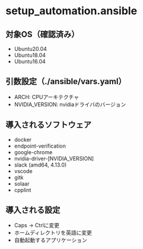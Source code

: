 # setup_automation.ansible

## 対象OS（確認済み）
- Ubuntu20.04
- Ubuntu18.04
- Ubuntu16.04

## 引数設定（./ansible/vars.yaml）
- ARCH: CPUアーキテクチャ
- NVIDIA_VERSION: nvidiaドライバのバージョン

## 導入されるソフトウェア
- docker
- endpoint-verification
- google-chrome
- nvidia-driver-[NVIDIA_VERSION]
- slack (amd64, 4.13.0)
- vscode
- gitk
- solaar
- cpplint

## 導入される設定
- Caps -> Ctrlに変更
- ホームディレクトリを英語に変更
- 自動起動するアプリケーション
